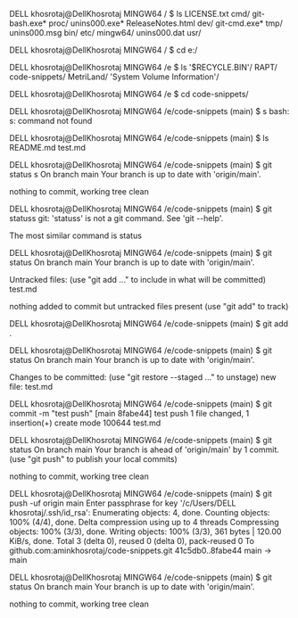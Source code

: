 
DELL khosrotaj@DellKhosrotaj MINGW64 /
$ ls
LICENSE.txt        cmd/  git-bash.exe*  proc/         unins000.exe*
ReleaseNotes.html  dev/  git-cmd.exe*   tmp/          unins000.msg
bin/               etc/  mingw64/       unins000.dat  usr/

DELL khosrotaj@DellKhosrotaj MINGW64 /
$ cd e:/

DELL khosrotaj@DellKhosrotaj MINGW64 /e
$ ls
'$RECYCLE.BIN'/   RAPT/                         code-snippets/
 MetriLand/      'System Volume Information'/

DELL khosrotaj@DellKhosrotaj MINGW64 /e
$ cd code-snippets/

DELL khosrotaj@DellKhosrotaj MINGW64 /e/code-snippets (main)
$ s
bash: s: command not found

DELL khosrotaj@DellKhosrotaj MINGW64 /e/code-snippets (main)
$ ls
README.md  test.md

DELL khosrotaj@DellKhosrotaj MINGW64 /e/code-snippets (main)
$ git status s
On branch main
Your branch is up to date with 'origin/main'.

nothing to commit, working tree clean

DELL khosrotaj@DellKhosrotaj MINGW64 /e/code-snippets (main)
$ git statuss
git: 'statuss' is not a git command. See 'git --help'.

The most similar command is
        status

DELL khosrotaj@DellKhosrotaj MINGW64 /e/code-snippets (main)
$ git status
On branch main
Your branch is up to date with 'origin/main'.

Untracked files:
  (use "git add <file>..." to include in what will be committed)
        test.md

nothing added to commit but untracked files present (use "git add" to track)

DELL khosrotaj@DellKhosrotaj MINGW64 /e/code-snippets (main)
$ git add .

DELL khosrotaj@DellKhosrotaj MINGW64 /e/code-snippets (main)
$ git status
On branch main
Your branch is up to date with 'origin/main'.

Changes to be committed:
  (use "git restore --staged <file>..." to unstage)
        new file:   test.md


DELL khosrotaj@DellKhosrotaj MINGW64 /e/code-snippets (main)
$ git commit -m "test push"
[main 8fabe44] test push
 1 file changed, 1 insertion(+)
 create mode 100644 test.md

DELL khosrotaj@DellKhosrotaj MINGW64 /e/code-snippets (main)
$ git status
On branch main
Your branch is ahead of 'origin/main' by 1 commit.
  (use "git push" to publish your local commits)

nothing to commit, working tree clean

DELL khosrotaj@DellKhosrotaj MINGW64 /e/code-snippets (main)
$ git push -uf origin main
Enter passphrase for key '/c/Users/DELL khosrotaj/.ssh/id_rsa':
Enumerating objects: 4, done.
Counting objects: 100% (4/4), done.
Delta compression using up to 4 threads
Compressing objects: 100% (3/3), done.
Writing objects: 100% (3/3), 361 bytes | 120.00 KiB/s, done.
Total 3 (delta 0), reused 0 (delta 0), pack-reused 0
To github.com:aminkhosrotaj/code-snippets.git
   41c5db0..8fabe44  main -> main

DELL khosrotaj@DellKhosrotaj MINGW64 /e/code-snippets (main)
$ git status
On branch main
Your branch is up to date with 'origin/main'.

nothing to commit, working tree clean

